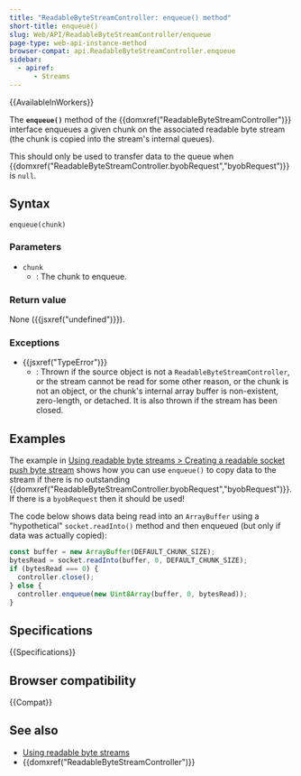```yaml
---
title: "ReadableByteStreamController: enqueue() method"
short-title: enqueue()
slug: Web/API/ReadableByteStreamController/enqueue
page-type: web-api-instance-method
browser-compat: api.ReadableByteStreamController.enqueue
sidebar:
  - apiref:
      - Streams
---
```


{{AvailableInWorkers}}

The **`enqueue()`** method of the {{domxref("ReadableByteStreamController")}} interface enqueues a given chunk on the associated readable byte stream (the chunk is copied into the stream's internal queues).

This should only be used to transfer data to the queue when {{domxref("ReadableByteStreamController.byobRequest","byobRequest")}} is `null`.

## Syntax

```js-nolint
enqueue(chunk)
```

### Parameters

- `chunk`
  - : The chunk to enqueue.

### Return value

None ({{jsxref("undefined")}}).

### Exceptions

- {{jsxref("TypeError")}}
  - : Thrown if the source object is not a `ReadableByteStreamController`, or the stream cannot be read for some other reason, or the chunk is not an object, or the chunk's internal array buffer is non-existent, zero-length, or detached.
    It is also thrown if the stream has been closed.

## Examples

The example in [Using readable byte streams > Creating a readable socket push byte stream](/en-US/docs/Web/API/Streams_API/Using_readable_byte_streams#creating_a_readable_socket_push_byte_stream) shows how you can use `enqueue()` to copy data to the stream if there is no outstanding {{domxref("ReadableByteStreamController.byobRequest","byobRequest")}}.
If there is a `byobRequest` then it should be used!

The code below shows data being read into an `ArrayBuffer` using a "hypothetical" `socket.readInto()` method and then enqueued (but only if data was actually copied):

```js
const buffer = new ArrayBuffer(DEFAULT_CHUNK_SIZE);
bytesRead = socket.readInto(buffer, 0, DEFAULT_CHUNK_SIZE);
if (bytesRead === 0) {
  controller.close();
} else {
  controller.enqueue(new Uint8Array(buffer, 0, bytesRead));
}
```

## Specifications

{{Specifications}}

## Browser compatibility

{{Compat}}

## See also

- [Using readable byte streams](/en-US/docs/Web/API/Streams_API/Using_readable_byte_streams)
- {{domxref("ReadableByteStreamController")}}
